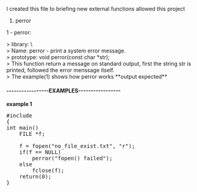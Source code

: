 I created this file to briefing new external functions allowed this project

<ol>
	<li> perror <ul>
</ol>
<a name="link"></a>
<p>	1 - perror: </p>
>	library: \<stdio.h\> <br>
>	Name: perror - print a system error message. <br>
>	prototype: void	perror(const char *str); <br>
>	This function return a message on standard output, first the string str is printed, followed the error menssage itself. <br>
>	The example(1) shows how perror works **output expected** <br>

<h4>-----------------EXAMPLES-----------------</h4>

**example 1**<br>
<pre>
#include <stdio.h>
{
int main()
	FILE *f;

	f = fopen("no_file_exist.txt", "r");
	if(f == NULL)
		perror("fopen() failed");
	else
		fclose(f);
	return(0);
}
</pre>
